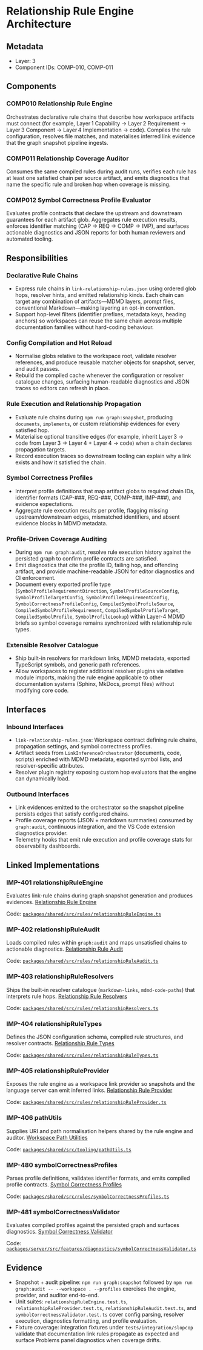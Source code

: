 # Relationship Rule Engine Architecture

## Metadata
- Layer: 3
- Component IDs: COMP-010, COMP-011

## Components

### COMP010 Relationship Rule Engine
Orchestrates declarative rule chains that describe how workspace artifacts must connect (for example, Layer 1 Capability → Layer 2 Requirement → Layer 3 Component → Layer 4 Implementation → code). Compiles the rule configuration, resolves file matches, and materialises inferred link evidence that the graph snapshot pipeline ingests.

### COMP011 Relationship Coverage Auditor
Consumes the same compiled rules during audit runs, verifies each rule has at least one satisfied chain per source artifact, and emits diagnostics that name the specific rule and broken hop when coverage is missing.

### COMP012 Symbol Correctness Profile Evaluator
Evaluates profile contracts that declare the upstream and downstream guarantees for each artifact glob. Aggregates rule execution results, enforces identifier matching (CAP → REQ → COMP → IMP), and surfaces actionable diagnostics and JSON reports for both human reviewers and automated tooling.

## Responsibilities

### Declarative Rule Chains
- Express rule chains in `link-relationship-rules.json` using ordered glob hops, resolver hints, and emitted relationship kinds. Each chain can target any combination of artifacts—MDMD layers, prompt files, conventional Markdown—making layering an opt-in convention.
- Support hop-level filters (identifier prefixes, metadata keys, heading anchors) so workspaces can reuse the same chain across multiple documentation families without hard-coding behaviour.

### Config Compilation and Hot Reload
- Normalise globs relative to the workspace root, validate resolver references, and produce reusable matcher objects for snapshot, server, and audit passes.
- Rebuild the compiled cache whenever the configuration or resolver catalogue changes, surfacing human-readable diagnostics and JSON traces so editors can refresh in place.

### Rule Execution and Relationship Propagation
- Evaluate rule chains during `npm run graph:snapshot`, producing `documents`, `implements`, or custom relationship evidences for every satisfied hop.
- Materialise optional transitive edges (for example, inherit Layer 3 → code from Layer 3 → Layer 4 + Layer 4 → code) when a chain declares propagation targets.
- Record execution traces so downstream tooling can explain why a link exists and how it satisfied the chain.

### Symbol Correctness Profiles
- Interpret profile definitions that map artifact globs to required chain IDs, identifier formats (CAP-###, REQ-###, COMP-###, IMP-###), and evidence expectations.
- Aggregate rule execution results per profile, flagging missing upstream/downstream edges, mismatched identifiers, and absent evidence blocks in MDMD metadata.

### Profile-Driven Coverage Auditing
- During `npm run graph:audit`, resolve rule execution history against the persisted graph to confirm profile contracts are satisfied.
- Emit diagnostics that cite the profile ID, failing hop, and offending artifact, and provide machine-readable JSON for editor diagnostics and CI enforcement.
- Document every exported profile type (`SymbolProfileRequirementDirection`, `SymbolProfileSourceConfig`, `SymbolProfileTargetConfig`, `SymbolProfileRequirementConfig`, `SymbolCorrectnessProfileConfig`, `CompiledSymbolProfileSource`, `CompiledSymbolProfileRequirement`, `CompiledSymbolProfileTarget`, `CompiledSymbolProfile`, `SymbolProfileLookup`) within Layer-4 MDMD briefs so symbol coverage remains synchronized with relationship rule types.

### Extensible Resolver Catalogue
- Ship built-in resolvers for markdown links, MDMD metadata, exported TypeScript symbols, and generic path references.
- Allow workspaces to register additional resolver plugins via relative module imports, making the rule engine applicable to other documentation systems (Sphinx, MkDocs, prompt files) without modifying core code.

## Interfaces

### Inbound Interfaces
- `link-relationship-rules.json`: Workspace contract defining rule chains, propagation settings, and symbol correctness profiles.
- Artifact seeds from `LinkInferenceOrchestrator` (documents, code, scripts) enriched with MDMD metadata, exported symbol lists, and resolver-specific attributes.
- Resolver plugin registry exposing custom hop evaluators that the engine can dynamically load.

### Outbound Interfaces
- Link evidences emitted to the orchestrator so the snapshot pipeline persists edges that satisfy configured chains.
- Profile coverage reports (JSON + markdown summaries) consumed by `graph:audit`, continuous integration, and the VS Code extension diagnostics provider.
- Telemetry hooks that emit rule execution and profile coverage stats for observability dashboards.

## Linked Implementations

### IMP-401 relationshipRuleEngine
Evaluates link-rule chains during graph snapshot generation and produces evidences. [Relationship Rule Engine](../layer-4/tooling/relationshipRuleEngine.mdmd.md)

Code: [`packages/shared/src/rules/relationshipRuleEngine.ts`](../../packages/shared/src/rules/relationshipRuleEngine.ts)

### IMP-402 relationshipRuleAudit
Loads compiled rules within `graph:audit` and maps unsatisfied chains to actionable diagnostics. [Relationship Rule Audit](../layer-4/tooling/relationshipRuleAudit.mdmd.md)

Code: [`packages/shared/src/rules/relationshipRuleAudit.ts`](../../packages/shared/src/rules/relationshipRuleAudit.ts)

### IMP-403 relationshipRuleResolvers
Ships the built-in resolver catalogue (`markdown-links`, `mdmd-code-paths`) that interprets rule hops. [Relationship Rule Resolvers](../layer-4/tooling/relationshipRuleResolvers.mdmd.md)

Code: [`packages/shared/src/rules/relationshipResolvers.ts`](../../packages/shared/src/rules/relationshipResolvers.ts)

### IMP-404 relationshipRuleTypes
Defines the JSON configuration schema, compiled rule structures, and resolver contracts. [Relationship Rule Types](../layer-4/tooling/relationshipRuleTypes.mdmd.md)

Code: [`packages/shared/src/rules/relationshipRuleTypes.ts`](../../packages/shared/src/rules/relationshipRuleTypes.ts)

### IMP-405 relationshipRuleProvider
Exposes the rule engine as a workspace link provider so snapshots and the language server can emit inferred links. [Relationship Rule Provider](../layer-4/tooling/relationshipRuleProvider.mdmd.md)

Code: [`packages/shared/src/rules/relationshipRuleProvider.ts`](../../packages/shared/src/rules/relationshipRuleProvider.ts)

### IMP-406 pathUtils
Supplies URI and path normalisation helpers shared by the rule engine and auditor. [Workspace Path Utilities](../layer-4/tooling/pathUtils.mdmd.md)

Code: [`packages/shared/src/tooling/pathUtils.ts`](../../packages/shared/src/tooling/pathUtils.ts)

### IMP-480 symbolCorrectnessProfiles
Parses profile definitions, validates identifier formats, and emits compiled profile contracts. [Symbol Correctness Profiles](../layer-4/tooling/symbolCorrectnessProfiles.mdmd.md)

Code: [`packages/shared/src/rules/symbolCorrectnessProfiles.ts`](../../packages/shared/src/rules/symbolCorrectnessProfiles.ts)

### IMP-481 symbolCorrectnessValidator
Evaluates compiled profiles against the persisted graph and surfaces diagnostics. [Symbol Correctness Validator](../layer-4/server-diagnostics/symbolCorrectnessValidator.mdmd.md)

Code: [`packages/server/src/features/diagnostics/symbolCorrectnessValidator.ts`](../../packages/server/src/features/diagnostics/symbolCorrectnessValidator.ts)

## Evidence
- Snapshot + audit pipeline: `npm run graph:snapshot` followed by `npm run graph:audit -- --workspace . --profiles` exercises the engine, provider, and auditor end-to-end.
- Unit suites: `relationshipRuleEngine.test.ts`, `relationshipRuleProvider.test.ts`, `relationshipRuleAudit.test.ts`, and `symbolCorrectnessValidator.test.ts` cover config parsing, resolver execution, diagnostics formatting, and profile evaluation.
- Fixture coverage: integration fixtures under `tests/integration/slopcop` validate that documentation link rules propagate as expected and surface Problems panel diagnostics when coverage drifts.

